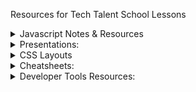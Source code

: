 Resources for Tech Talent School Lessons

<details>
<summary>Javascript Notes & Resources</summary>
<ul>
<li><a href="javascript/introduction.html" target="_blank">JS Fundamentals</a> </li>
<li><a href="javascript/fundamentals/README.md">JS Fundamentals Resources</a></li> 
<li><a href="javascript/intermediate.html" target="_blank">JS Intermediate</a> </li>
<li><a href="javascript/advanced.html" target="_blank">JS Advanced</a> </li>
<li><a href="javascript/intermediate/README.md">JS Intermediate &Advanced Resources</a></li>
<li><a href="javascript/node/node.html">NodeJS</a></li>
<li><a href="javascript/react-resources.md">React Resources</a></li>

</ul>
</details>

<details>
<summary>Presentations:</summary>
<a href="Bootstrap/Bootstrap 4.pdf">Bootstrap 4</a>
</details>

<details>
<summary>CSS Layouts</summary>
<ul>
<li><a href="CSS/Flexbox.md">Flexbox</a></li>
<li><a href="CSS/CssGrid.md">Css Grid</a></li>
</ul>
</details>

<details>
<summary>Cheatsheets:</summary>
<ul>
<li><a href="Cheatsheets/CSS-selectors-cheatsheet.pdf">CSS Selectors</a></li>
<li><a href="Cheatsheets/css-cheat-sheet.pdf">CSS3 Cheatsheet</a></li>
</ul>
</details>

<details>
<summary>Developer Tools Resources:</summary>
<ul>
<li><a href="DevTools/Developer Tools.md">Developer Tools</a></li>
<li><a href="DevTools/Typography.md">Typography</a></li>
</ul>
</details>

